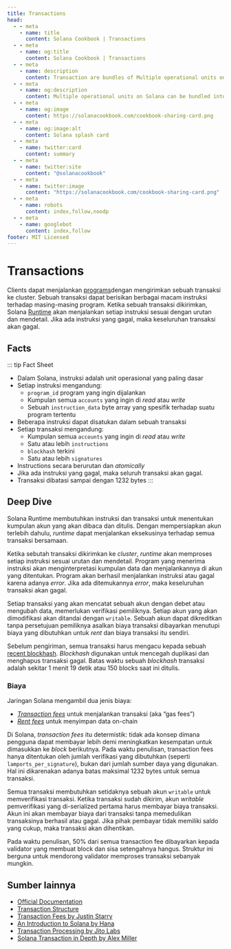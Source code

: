 ```yaml
---
title: Transactions
head:
  - - meta
    - name: title
      content: Solana Cookbook | Transactions
  - - meta
    - name: og:title
      content: Solana Cookbook | Transactions
  - - meta
    - name: description
      content: Transaction are bundles of Multiple operational units on Solana. Learn more about Transaction and Core Concepts at The Buku Memasak Solana.
  - - meta
    - name: og:description
      content: Multiple operational units on Solana can be bundled into a single unit called Transaction. Learn more about Core Concepts at The Buku Memasak Solana.
  - - meta
    - name: og:image
      content: https://solanacookbook.com/cookbook-sharing-card.png
  - - meta
    - name: og:image:alt
      content: Solana splash card
  - - meta
    - name: twitter:card
      content: summary
  - - meta
    - name: twitter:site
      content: "@solanacookbook"
  - - meta
    - name: twitter:image
      content: "https://solanacookbook.com/cookbook-sharing-card.png"
  - - meta
    - name: robots
      content: index,follow,noodp
  - - meta
    - name: googlebot
      content: index,follow
footer: MIT Licensed
---
```


# Transactions

Clients dapat menjalankan [programs](./programs.md)dengan mengirimkan sebuah transaksi ke cluster. Sebuah transaksi dapat berisikan berbagai macam instruksi terhadap masing-masing program. Ketika sebuah transaksi dikirimkan, Solana [Runtime](https://docs.solana.com/developing/programming-model/runtime) akan menjalankan setiap instruksi sesuai dengan urutan dan mendetail. Jika ada instruksi yang gagal, maka keseluruhan transaksi akan gagal.

## Facts

::: tip Fact Sheet
- Dalam Solana, instruksi adalah unit operasional yang paling dasar
- Setiap instruksi mengandung:
    - `program_id` program yang ingin dijalankan
    - Kumpulan semua `accounts` yang ingin di *read* atau *write*
    - Sebuah `instruction_data` byte array yang spesifik terhadap suatu program tertentu
- Beberapa instruksi dapat disatukan dalam sebuah transaksi
- Setiap transaksi mengandung:
    - Kumpulan semua `accounts` yang ingin di *read* atau *write*
    - Satu atau lebih `instructions`
    - `blockhash` terkini
    - Satu atau lebih `signatures`
- Instructions secara berurutan dan *atomically*
- Jika ada instruksi yang gagal, maka seluruh transaksi akan gagal.
- Transaksi dibatasi sampai dengan 1232 bytes
:::

## Deep Dive

Solana Runtime membutuhkan instruksi dan transaksi untuk menentukan kumpulan akun yang akan dibaca dan ditulis. Dengan mempersiapkan akun terlebih dahulu, *runtime* dapat menjalankan eksekusinya terhadap semua transaksi bersamaan.

Ketika sebutah transaksi dikirimkan ke *cluster*, *runtime* akan memproses setiap instruksi sesuai urutan dan mendetail. Program yang menerima instruksi akan menginterpretasi kumpulan data dan menjalankannya di akun yang ditentukan. Program akan berhasil menjalankan instruksi atau gagal karena adanya *error*. Jika ada ditemukannya *error*, maka keseluruhan transaksi akan gagal.

Setiap transaksi yang akan mencatat sebuah akun dengan debet atau mengubah data, memerlukan verifikasi pemiliknya. Setiap akun yang akan dimodifikasi akan ditandai dengan `writable`. Sebuah akun dapat dikreditkan tanpa persetujuan pemiliknya asalkan biaya transaksi dibayarkan menutupi biaya yang dibutuhkan untuk *rent* dan biaya transaksi itu sendiri.

Sebelum pengiriman, semua transaksi harus mengacu kepada sebuah [recent blockhash](https://docs.solana.com/developing/programming-model/transactions#recent-blockhash). *Blockhash* digunakan untuk mencegah duplikasi dan menghapus transaksi gagal. Batas waktu sebuah *blockhash* transaksi adalah sekitar 1 menit 19 detik atau 150 blocks saat ini ditulis.

### Biaya

Jaringan Solana mengambil dua jenis biaya:
- [*Transaction fees*](https://docs.solana.com/transaction_fees) untuk menjalankan transaksi (aka “gas fees”)
- [*Rent fees*](https://docs.solana.com/developing/programming-model/accounts#rent) untuk menyimpan data on-chain 

Di Solana, *transaction fees* itu determistik: tidak ada konsep dimana pengguna dapat membayar lebih demi meningkatkan kesempatan untuk dimasukkan ke _block_ berikutnya. Pada waktu penulisan, transaction fees hanya ditentukan oleh jumlah verifikasi yang dibutuhkan (seperti `lamports_per_signature`), bukan dari jumlah sumber daya yang digunakan. Hal ini dikarenakan adanya batas maksimal 1232 bytes untuk semua transaksi.

Semua transaksi membutuhkan setidaknya sebuah akun `writable` untuk memverifikasi transaksi. Ketika transaksi sudah dikirim, akun *writable* pemverifikasi yang di-serialized pertama harus membayar biaya transaksi. Akun ini akan membayar biaya dari transaksi tanpa memedulikan transaksinya berhasil atau gagal. Jika pihak pembayar tidak memiliki saldo yang cukup, maka transaksi akan dihentikan.

Pada waktu penulisan, 50% dari semua transaction fee dibayarkan kepada validator yang membuat block dan sisa setengahnya hangus. Struktur ini berguna untuk mendorong validator memproses transaksi sebanyak mungkin.

## Sumber lainnya

- [Official Documentation](https://docs.solana.com/developing/programming-model/transactions)
- [Transaction Structure](https://solana.wiki/docs/solidity-guide/transactions/#solana-transaction-structure)
- [Transaction Fees by Justin Starry](https://jstarry.notion.site/Transaction-Fees-f09387e6a8d84287aa16a34ecb58e239)
- [An Introduction to Solana by Hana](https://2501babe.github.io/posts/solana101.html)
- [Transaction Processing by Jito Labs](https://jito-labs.medium.com/solana-validator-101-transaction-processing-90bcdc271143)
- [Solana Transaction in Depth by Alex Miller](https://medium.com/@asmiller1989/solana-transactions-in-depth-1f7f7fe06ac2)
